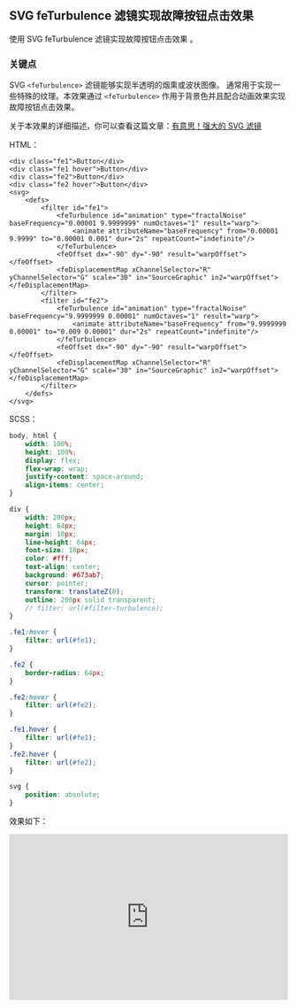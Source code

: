## SVG feTurbulence 滤镜实现故障按钮点击效果

使用 SVG feTurbulence 滤镜实现故障按钮点击效果 。

### 关键点

SVG `<feTurbulence>` 滤镜能够实现半透明的烟熏或波状图像。 通常用于实现一些特殊的纹理。本效果通过 `<feTurbulence>` 作用于背景色并且配合动画效果实现 故障按钮点击效果。

关于本效果的详细描述，你可以查看这篇文章：[有意思！强大的 SVG 滤镜](https://github.com/chokcoco/cnblogsArticle/issues/27)

HTML：

```
<div class="fe1">Button</div>
<div class="fe1 hover">Button</div>
<div class="fe2">Button</div>
<div class="fe2 hover">Button</div>
<svg>
    <defs>
        <filter id="fe1">
            <feTurbulence id="animation" type="fractalNoise" baseFrequency="0.00001 9.9999999" numOctaves="1" result="warp">
                <animate attributeName="baseFrequency" from="0.00001 9.9999" to="0.00001 0.001" dur="2s" repeatCount="indefinite"/>
            </feTurbulence>
            <feOffset dx="-90" dy="-90" result="warpOffset"></feOffset>
            <feDisplacementMap xChannelSelector="R" yChannelSelector="G" scale="30" in="SourceGraphic" in2="warpOffset"></feDisplacementMap>
        </filter>
        <filter id="fe2">
            <feTurbulence id="animation" type="fractalNoise" baseFrequency="9.9999999 0.00001" numOctaves="1" result="warp">
                <animate attributeName="baseFrequency" from="9.9999999 0.00001" to="0.009 0.00001" dur="2s" repeatCount="indefinite"/>
            </feTurbulence>
            <feOffset dx="-90" dy="-90" result="warpOffset"></feOffset>
            <feDisplacementMap xChannelSelector="R" yChannelSelector="G" scale="30" in="SourceGraphic" in2="warpOffset"></feDisplacementMap>
        </filter>
    </defs>
</svg>
```

SCSS：
```scss
body, html {
    width: 100%;
    height: 100%;
    display: flex;
    flex-wrap: wrap;
    justify-content: space-around;
    align-items: center;
}

div {
    width: 200px;
    height: 64px;
    margin: 10px;
    line-height: 64px;
    font-size: 18px;
    color: #fff;
    text-align: center;
    background: #673ab7;
    cursor: pointer;
    transform: translateZ(0);
    outline: 200px solid transparent;
    // filter: url(#filter-turbulence);
}

.fe1:hover {
    filter: url(#fe1);
}

.fe2 {
    border-radius: 64px;
}

.fe2:hover {
    filter: url(#fe2);
}

.fe1.hover {
    filter: url(#fe1);
}
.fe2.hover {
    filter: url(#fe2);
}

svg {
    position: absolute;
}
```

效果如下：

<iframe height="300" style="width: 100%;" scrolling="no" title="SVG Filter Button Effects" src="https://codepen.io/Chokcoco/embed/BapypJb?default-tab=result&editable=true&theme-id=light" frameborder="no" loading="lazy" allowtransparency="true" allowfullscreen="true">
  See the Pen <a href="https://codepen.io/Chokcoco/pen/BapypJb">
  SVG Filter Button Effects</a> by Chokcoco (<a href="https://codepen.io/Chokcoco">@Chokcoco</a>)
  on <a href="https://codepen.io">CodePen</a>.
</iframe>